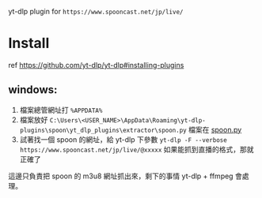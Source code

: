 yt-dlp plugin for `https://www.spooncast.net/jp/live/`

# Install

ref https://github.com/yt-dlp/yt-dlp#installing-plugins

## windows:

1. 檔案總管網址打 `%APPDATA%`
2. 檔案放好 `C:\Users\<USER_NAME>\AppData\Roaming\yt-dlp-plugins\spoon\yt_dlp_plugins\extractor\spoon.py`
   檔案在 [spoon.py](yt-dlp-plugins\spoon\yt_dlp_plugins\extractor\spoon.py)
3. 試著找一個 spoon 的網址，給 yt-dlp 下參數 `yt-dlp -F --verbose https://www.spooncast.net/jp/live/@xxxxx`
   如果能抓到直播的格式，那就正確了

這邊只負責把 spoon 的 m3u8 網址抓出來，剩下的事情 yt-dlp + ffmpeg 會處理。